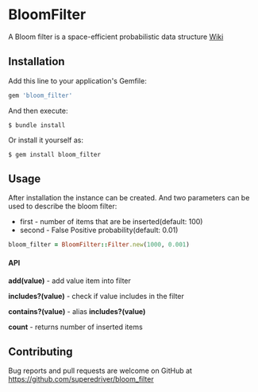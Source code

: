 # BloomFilter

A Bloom filter is a space-efficient probabilistic data structure
[Wiki](https://en.wikipedia.org/wiki/Bloom_filter)
## Installation

Add this line to your application's Gemfile:

```ruby
gem 'bloom_filter'
```

And then execute:

    $ bundle install

Or install it yourself as:

    $ gem install bloom_filter

## Usage

After installation the instance can be created. 
And two parameters can be used to describe the bloom filter: 

* first - number of items that are be inserted(default: 100)
* second - False Positive probability(default: 0.01)

```ruby
bloom_filter = BloomFilter::Filter.new(1000, 0.001)
```

#### API
__add(value)__ - add value item into filter

__includes?(value)__ - check if value includes in the filter

__contains?(value)__ - alias __includes?(value)__

__count__ - returns number of inserted items

## Contributing

Bug reports and pull requests are welcome on GitHub at https://github.com/superedriver/bloom_filter

